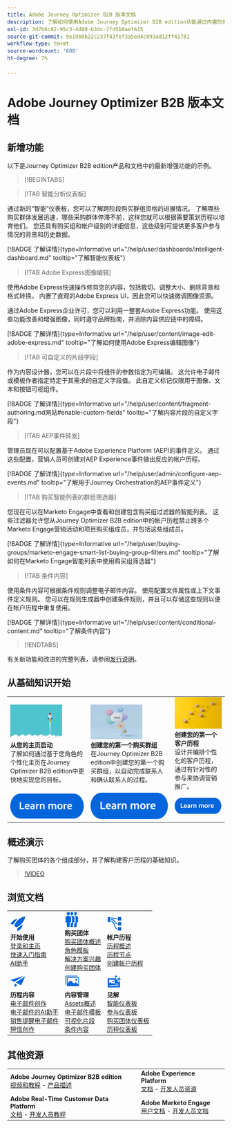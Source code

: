 ```yaml
---
title: Adobe Journey Optimizer B2B 版本文档
description: 了解如何使用Adobe Journey Optimizer B2B edition功能通过内置的创新型人工智能和行业领先的自动化功能编排帐户和购买团体历程。
exl-id: 3d7b6c82-95c3-4d89-b3dc-7fd5b0aef615
source-git-commit: 9e19b8b22c237f43fef3a5ed4c093ad12ff41781
workflow-type: tm+mt
source-wordcount: '680'
ht-degree: 7%

---
```


# Adobe Journey Optimizer B2B 版本文档

## 新增功能

以下是Journey Optimizer B2B edition产品和文档中的最新增强功能的示例。

>[!BEGINTABS]

>[!TAB 智能分析仪表板]

通过新的“智能”仪表板，您可以了解跨阶段购买群组资格的进展情况。 了解哪些购买群体发展迅速，哪些采购群体停滞不前，这样您就可以根据需要策划历程以培育他们。 您还具有购买组和帐户级别的详细信息，这些级别可提供更多客户参与情况的背景和历史数据。

[!BADGE 了解详情]{type=Informative url="/help/user/dashboards/intelligent-dashboard.md" tooltip="了解智能仪表板"}

>[!TAB Adobe Express图像编辑]

使用Adobe Express快速操作修剪您的内容，包括裁切、调整大小、删除背景和格式转换。 内置了直观的Adobe Express UI，因此您可以快速微调图像资源。

通过Adobe Express企业许可，您可以利用一整套Adobe Express功能。 使用这些功能改善和增强图像，同时遵守品牌指南，并消除内容供应链中的障碍。

[!BADGE 了解详情]{type=Informative url="/help/user/content/image-edit-adobe-express.md" tooltip="了解如何使用Adobe Express编辑图像"}

>[!TAB 可自定义的片段字段]

作为内容设计器，您可以在片段中将组件的参数指定为可编辑。 这允许电子邮件或模板作者指定特定于其需求的自定义字段值。 此自定义标记仅限用于图像、文本和按钮可视组件。

[!BADGE 了解详情]{type=Informative url="/help/user/content/fragment-authoring.md网站#enable-custom-fields" tooltip="了解内容片段的自定义字段"}

>[!TAB AEP事件转发]

管理员现在可以配置基于Adobe Experience Platform (AEP)的事件定义。 通过这些配置，营销人员可创建对AEP Experience事件做出反应的帐户历程。

[!BADGE 了解详情]{type=Informative url="/help/user/admin/configure-aep-events.md" tooltip="了解用于Journey Orchestration的AEP事件定义"}

>[!TAB 购买智能列表的群组筛选器]

您现在可以在Marketo Engage中查看和创建包含购买组过滤器的智能列表。 这些过滤器允许您从Journey Optimizer B2B edition中的帐户历程禁止跨多个Marketo Engage营销活动和项目购买组成员，并包括这些组成员。

[!BADGE 了解详情]{type=Informative url="/help/user/buying-groups/marketo-engage-smart-list-buying-group-filters.md" tooltip="了解如何在Marketo Engage智能列表中使用购买组筛选器"}

>[!TAB 条件内容]

使用条件内容可根据条件规则调整电子邮件内容。 使用配置文件属性或上下文事件定义规则。 您可以在规则生成器中创建条件规则，并且可以存储这些规则以便在帐户历程中重复使用。

[!BADGE 了解详情]{type=Informative url="/help/user/content/conditional-content.md" tooltip="了解条件内容"}

>[!ENDTABS]

有关新功能和改进的完整列表，请参阅[发行说明](../user/release-notes/release-notes.md)。<!-- Stay up-to-date with the latest changes in our documentation by visiting the [documentation updates page](using/rn/documentation-updates.md).-->

## 从基础知识开始

<table style="table-layout:fixed">
  <tr style="border: 0;">
    <td>
    <a href="home-page.md"><img width="120px" src="./assets/launch.png" alt="产品使用情况发布"></a>
    <div><strong>从您的主页启动</strong><br/>了解如何通过基于您角色的个性化主页在Journey Optimizer B2B edition中更快地实现您的目标。</div>
    </td>
      <td>
    <a href="buying-groups/buying-groups-overview.md"><img width="120px" src="./assets/communication.png" alt="购买群组"></a>
    <div><strong>创建您的第一个购买群组</strong><br/>在Journey Optimizer B2B edition中创建您的第一个购买群组，以自动完成联系人和确认联系人的过程。</div>
    </td>
    <td>
    <a href="journeys/journey-overview.md"><img width="120px" src="./assets/flow.png" alt="帐户历程"></a>
    <div><strong>创建您的第一个客户历程</strong><br/>设计并编排个性化的客户历程，通过有针对性的参与来协调营销推广。 
    </div>
    </td>
  </tr>
  <tr style="border: 0;">
    <td align="center"><a href="home-page.md"><img src="../assets/learn-more.svg" alt="了解详情"></a></td>
    <td align="center"><a href="buying-groups/buying-groups-overview.md"><img src="../assets/learn-more.svg" alt="了解详情"></a></td>
    <td align="center"><a href="journeys/journey-overview.md"><img src="../assets/learn-more.svg" alt="了解详情"></a></td>
    </tr>
</table>

## 概述演示

了解购买团体的各个组成部分，并了解构建客户历程的基础知识。

>[!VIDEO](https://video.tv.adobe.com/v/3432054?quality=12)

## 浏览文档

<table style="table-layout:auto">
  <tr style="border: 0;">
    <td>
      <img src="../assets/do-not-localize/icon-quick-start.svg" width="35px" alt="快速入门"><br/>
      <strong>开始使用</strong><br/><a href="home-page.md">登录和主页</a><br/><a href="./start/get-started.md">快速入门指南</a> <br/><a href="./start/ai-assistant.md">AI助手</a>
    </td>
    <!--
    <td>
      <img src="../assets/do-not-localize/icon-configure.svg" width="35px"><br/>
      <strong>Configuration<br/>administration</strong><br/><a href="using/configuration/channel-surfaces.md">Channel surfaces</a> - <a href="using/configuration/about-data-sources-events-actions.md">Configure journeys</a>  - <a href="using/administration/permissions-overview.md">Access control</a> - <a href="using/administration/sandboxes.md">Sandboxes management</a>
    </td> -->
    <td>
      <img src="../assets/do-not-localize/icon_audience.svg" width="35px" alt="购买群组"><br/>
      <strong>购买团体</strong><br/><a href="./buying-groups/buying-groups-overview.md">购买团体概述</a><br/><a href="./buying-groups/buying-groups-role-templates.md">角色模板</a><br/><a href="./buying-groups/solution-interests.md">解决方案兴趣</a><br/><a href="./buying-groups/buying-groups-create.md">创建购买团体</a>
    </td>
    <td>
      <img src="../assets/do-not-localize/icon-paths.svg" width="35px" alt="帐户历程"><br/>
      <strong>帐户历程</strong><br/><a href="./journeys/journey-overview.md">历程概述</a><br/><a href="./journeys/journey-nodes.md">历程节点</a><br/><a href="./journeys/journey-overview.md#create-an-account-journey">创建帐户历程</a>
    </td>
  </tr>
  <tr style="border: 0;">
    <td>
      <img src="../assets/do-not-localize/icon-campaign.svg" width="35px" alt="历程内容"><br/>
      <strong>历程内容</strong><br/><a href="./content/email-authoring.md">电子邮件创作</a><br/><a href="./content/ai-assistant-emails.md">电子邮件的AI助手</a><br/><a href="./content/sales-alert-email.md">销售提醒电子邮件</a><br/><a href="./content/sms-authoring.md">短信创作</a>
    </td>
        <td>
      <img src="../assets/do-not-localize/icon_assets.svg" width="35px" alt="内容管理"><br/>
      <strong>内容管理</strong><br/><a href="./content/assets-overview.md">Assets概述</a><br/><a href="./content/email-templates.md">电子邮件模板</a><br/><a href="./content/fragments.md">可视化片段</a><br/><a href="./content/conditional-content.md">条件内容</a>
    </td>
    <td>
      <img src="../assets/do-not-localize/icon-offer.svg" width="35px" alt="洞察信息和功能板"><br/>
      <strong>见解</strong><br/><a href="./dashboards/intelligent-dashboard.md">智能仪表板</a><br/><a href="./dashboards/engagement-dashboard.md">参与仪表板</a><br/><a href="./dashboards/buying-groups-dashboard.md">购买团体仪表板</a><br/><a href="./dashboards/journeys-dashboard.md">历程仪表板</a>
    </td>

</tr>
</table>

## 其他资源

<table style="table-layout:fixed"><tr style="border: 0;">
<tr><td><strong>Adobe Journey Optimizer B2B edition</strong><br/>
<a href="https://experienceleague.adobe.com/en/docs/journey-optimizer-b2b-learn/tutorials/overview" target="_blank">视频和教程</a> - <a href="https://helpx.adobe.com/legal/product-descriptions/adobe-journey-optimizer-b2b.html" target="_blank">产品描述</a> <!-- - <a href="https://www.adobe.com/content/dam/cc/en/security/pdfs/AJO_SecurityOverview.pdf" target="_blank">Security overview (PDF)</a> - <a href="https://developer.adobe.com/journey-optimizer-apis/" target="_blank">APIs reference</a> - <a href="https://experienceleague.adobe.com/tools/ajo-schemas/schema-dictionary.html" target="_blank">Journey Optimizer Schema Dictionary</a> -->
</td>
<td><strong>Adobe Experience Platform</strong><br/>
<a href="https://experienceleague.adobe.com/en/docs/experience-platform/landing/home" target="_blank">文档</a> - <a href="https://business.adobe.com/products/experience-platform/documentation-and-developer-resources.html" target="_blank">开发人员资源</a>
</td></tr>
<tr><td><strong>Adobe Real-Time Customer Data Platform</strong><br/>
<a href="https://experienceleague.adobe.com/zh-hans/docs/experience-platform/rtcdp/home" target="_blank">文档</a> - <a href="https://experienceleague.adobe.com/en/docs/platform-learn/getting-started-for-data-architects-and-data-engineers/overview" target="_blank">开发人员教程</a>
</td><td><strong>Adobe Marketo Engage</strong><br/>
<a href="https://experienceleague.adobe.com/zh-hans/docs/marketo/using/home" target="_blank">用户文档</a> - <a href="https://experienceleague.adobe.com/en/docs/marketo-developer/marketo/home" target="_blank">开发人员文档</a>
</td>
</tr></table>

